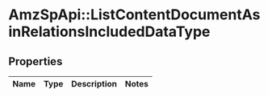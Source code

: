# AmzSpApi::ListContentDocumentAsinRelationsIncludedDataType

## Properties
Name | Type | Description | Notes
------------ | ------------- | ------------- | -------------

